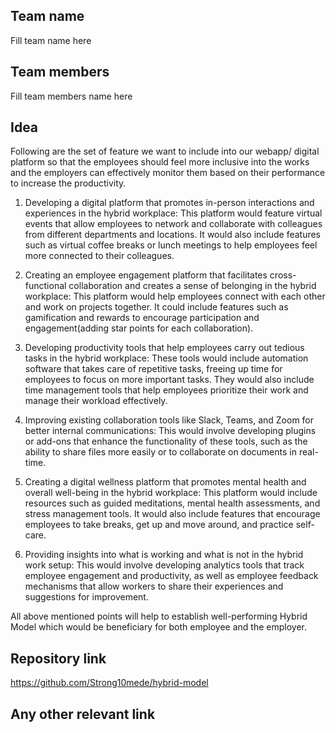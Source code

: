 ## Team name
Fill team name here
## Team members
Fill team members name here

## Idea
Following are the set of feature we want to include into our webapp/ digital platform so that the employees should feel more inclusive into the works and the employers can effectively monitor them based on their performance to increase the productivity.

1. Developing a digital platform that promotes in-person interactions and experiences in the hybrid workplace: This platform would feature virtual events that allow employees to network and collaborate with colleagues from different departments and locations. It would also include features such as virtual coffee breaks or lunch meetings to help employees feel more connected to their colleagues.

2. Creating an employee engagement platform that facilitates cross-functional collaboration and creates a sense of belonging in the hybrid workplace: This platform would help employees connect with each other and work on projects together. It could include features such as gamification and rewards to encourage participation and engagement(adding star points for each collaboration).

3. Developing productivity tools that help employees carry out tedious tasks in the hybrid workplace: These tools would include automation software that takes care of repetitive tasks, freeing up time for employees to focus on more important tasks. They would also include time management tools that help employees prioritize their work and manage their workload effectively.

4. Improving existing collaboration tools like Slack, Teams, and Zoom for better internal communications: This would involve developing plugins or add-ons that enhance the functionality of these tools, such as the ability to share files more easily or to collaborate on documents in real-time.

5. Creating a digital wellness platform that promotes mental health and overall well-being in the hybrid workplace: This platform would include resources such as guided meditations, mental health assessments, and stress management tools. It would also include features that encourage employees to take breaks, get up and move around, and practice self-care.

6. Providing insights into what is working and what is not in the hybrid work setup: This would involve developing analytics tools that track employee engagement and productivity, as well as employee feedback mechanisms that allow workers to share their experiences and suggestions for improvement.

All above mentioned points will help to establish well-performing Hybrid Model which would be beneficiary for both employee and the employer.

## Repository link
https://github.com/Strong10mede/hybrid-model

## Any other relevant link


